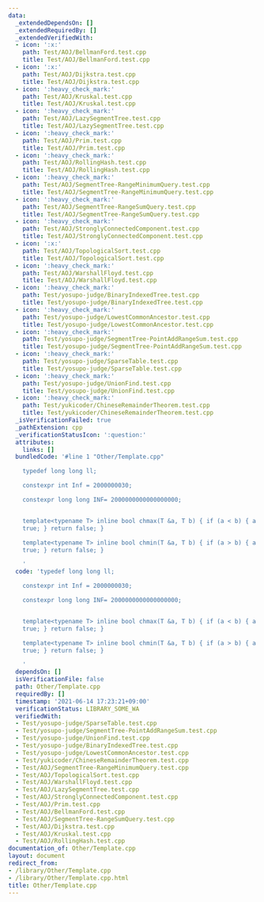 ```yaml
---
data:
  _extendedDependsOn: []
  _extendedRequiredBy: []
  _extendedVerifiedWith:
  - icon: ':x:'
    path: Test/AOJ/BellmanFord.test.cpp
    title: Test/AOJ/BellmanFord.test.cpp
  - icon: ':x:'
    path: Test/AOJ/Dijkstra.test.cpp
    title: Test/AOJ/Dijkstra.test.cpp
  - icon: ':heavy_check_mark:'
    path: Test/AOJ/Kruskal.test.cpp
    title: Test/AOJ/Kruskal.test.cpp
  - icon: ':heavy_check_mark:'
    path: Test/AOJ/LazySegmentTree.test.cpp
    title: Test/AOJ/LazySegmentTree.test.cpp
  - icon: ':heavy_check_mark:'
    path: Test/AOJ/Prim.test.cpp
    title: Test/AOJ/Prim.test.cpp
  - icon: ':heavy_check_mark:'
    path: Test/AOJ/RollingHash.test.cpp
    title: Test/AOJ/RollingHash.test.cpp
  - icon: ':heavy_check_mark:'
    path: Test/AOJ/SegmentTree-RangeMinimumQuery.test.cpp
    title: Test/AOJ/SegmentTree-RangeMinimumQuery.test.cpp
  - icon: ':heavy_check_mark:'
    path: Test/AOJ/SegmentTree-RangeSumQuery.test.cpp
    title: Test/AOJ/SegmentTree-RangeSumQuery.test.cpp
  - icon: ':heavy_check_mark:'
    path: Test/AOJ/StronglyConnectedComponent.test.cpp
    title: Test/AOJ/StronglyConnectedComponent.test.cpp
  - icon: ':x:'
    path: Test/AOJ/TopologicalSort.test.cpp
    title: Test/AOJ/TopologicalSort.test.cpp
  - icon: ':heavy_check_mark:'
    path: Test/AOJ/WarshallFloyd.test.cpp
    title: Test/AOJ/WarshallFloyd.test.cpp
  - icon: ':heavy_check_mark:'
    path: Test/yosupo-judge/BinaryIndexedTree.test.cpp
    title: Test/yosupo-judge/BinaryIndexedTree.test.cpp
  - icon: ':heavy_check_mark:'
    path: Test/yosupo-judge/LowestCommonAncestor.test.cpp
    title: Test/yosupo-judge/LowestCommonAncestor.test.cpp
  - icon: ':heavy_check_mark:'
    path: Test/yosupo-judge/SegmentTree-PointAddRangeSum.test.cpp
    title: Test/yosupo-judge/SegmentTree-PointAddRangeSum.test.cpp
  - icon: ':heavy_check_mark:'
    path: Test/yosupo-judge/SparseTable.test.cpp
    title: Test/yosupo-judge/SparseTable.test.cpp
  - icon: ':heavy_check_mark:'
    path: Test/yosupo-judge/UnionFind.test.cpp
    title: Test/yosupo-judge/UnionFind.test.cpp
  - icon: ':heavy_check_mark:'
    path: Test/yukicoder/ChineseRemainderTheorem.test.cpp
    title: Test/yukicoder/ChineseRemainderTheorem.test.cpp
  _isVerificationFailed: true
  _pathExtension: cpp
  _verificationStatusIcon: ':question:'
  attributes:
    links: []
  bundledCode: '#line 1 "Other/Template.cpp"

    typedef long long ll;

    constexpr int Inf = 2000000030;

    constexpr long long INF= 2000000000000000000;


    template<typename T> inline bool chmax(T &a, T b) { if (a < b) { a = b; return
    true; } return false; }

    template<typename T> inline bool chmin(T &a, T b) { if (a > b) { a = b; return
    true; } return false; }

    '
  code: 'typedef long long ll;

    constexpr int Inf = 2000000030;

    constexpr long long INF= 2000000000000000000;


    template<typename T> inline bool chmax(T &a, T b) { if (a < b) { a = b; return
    true; } return false; }

    template<typename T> inline bool chmin(T &a, T b) { if (a > b) { a = b; return
    true; } return false; }

    '
  dependsOn: []
  isVerificationFile: false
  path: Other/Template.cpp
  requiredBy: []
  timestamp: '2021-06-14 17:23:21+09:00'
  verificationStatus: LIBRARY_SOME_WA
  verifiedWith:
  - Test/yosupo-judge/SparseTable.test.cpp
  - Test/yosupo-judge/SegmentTree-PointAddRangeSum.test.cpp
  - Test/yosupo-judge/UnionFind.test.cpp
  - Test/yosupo-judge/BinaryIndexedTree.test.cpp
  - Test/yosupo-judge/LowestCommonAncestor.test.cpp
  - Test/yukicoder/ChineseRemainderTheorem.test.cpp
  - Test/AOJ/SegmentTree-RangeMinimumQuery.test.cpp
  - Test/AOJ/TopologicalSort.test.cpp
  - Test/AOJ/WarshallFloyd.test.cpp
  - Test/AOJ/LazySegmentTree.test.cpp
  - Test/AOJ/StronglyConnectedComponent.test.cpp
  - Test/AOJ/Prim.test.cpp
  - Test/AOJ/BellmanFord.test.cpp
  - Test/AOJ/SegmentTree-RangeSumQuery.test.cpp
  - Test/AOJ/Dijkstra.test.cpp
  - Test/AOJ/Kruskal.test.cpp
  - Test/AOJ/RollingHash.test.cpp
documentation_of: Other/Template.cpp
layout: document
redirect_from:
- /library/Other/Template.cpp
- /library/Other/Template.cpp.html
title: Other/Template.cpp
---
```

